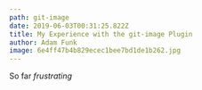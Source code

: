 ```yaml
---
path: git-image
date: 2019-06-03T00:31:25.822Z
title: My Experience with the git-image Plugin
author: Adam Funk
image: 6e4ff47b4b829ecec1bee7bd1de1b262.jpg
---
```

So far _frustrating_
